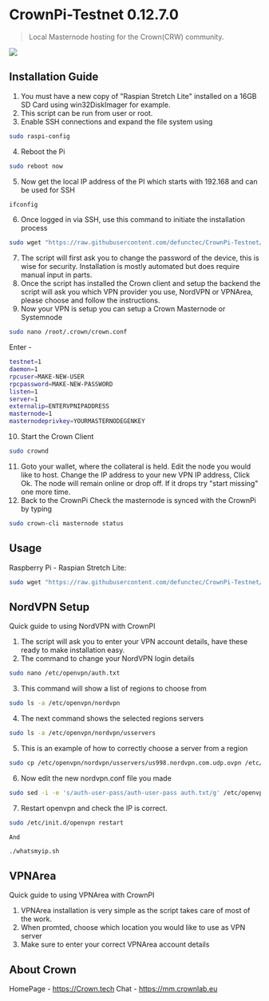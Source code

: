 # CrownPi-Testnet 0.12.7.0
> Local Masternode hosting for the Crown(CRW) community.

![](http://i63.tinypic.com/vxke4x.png)

## Installation Guide

1. You must have a new copy of "Raspian Stretch Lite" installed on a 16GB SD Card using win32DiskImager for example.
2. This script can be run from user or root.
3. Enable SSH connections and expand the file system using
```sh
sudo raspi-config
``` 
4. Reboot the Pi 
```sh
sudo reboot now
```
5. Now get the local IP address of the PI which starts with 192.168 and can be used for SSH
```sh
ifconfig
```
6. Once logged in via SSH, use this command to initiate the installation process
```sh
sudo wget "https://raw.githubusercontent.com/defunctec/CrownPi-Testnet/master/crownpiscript.sh" -O install.sh | bash && sudo chmod +x install.sh && sudo ./install.sh
```
7. The script will first ask you to change the password of the device, this is wise for security. Installation is mostly automated but does require manual input in parts.
8. Once the script has installed the Crown client and setup the backend the script will ask you which VPN provider you use, NordVPN or VPNArea, please choose and follow the instructions.
9. Now your VPN is setup you can setup a Crown Masternode or Systemnode
```sh
sudo nano /root/.crown/crown.conf
```
Enter -   
```sh
testnet=1
daemon=1
rpcuser=MAKE-NEW-USER
rpcpassword=MAKE-NEW-PASSWORD
listen=1
server=1
externalip=ENTERVPNIPADDRESS
masternode=1
masternodeprivkey=YOURMASTERNODEGENKEY
```
10. Start the Crown Client
```sh
sudo crownd
```
11. Goto your wallet, where the collateral is held.
	 Edit the node you would like to host.
	 Change the IP address to your new VPN IP address, Click Ok.
	 The node will remain online or drop off. If it drops try "start missing" one more time.
12. Back to the CrownPi
	 Check the masternode is synced with the CrownPi by typing
```sh
sudo crown-cli masternode status
```

## Usage

Raspberry Pi - Raspian Stretch Lite:

```sh
sudo wget "https://raw.githubusercontent.com/defunctec/CrownPi-Testnet/master/crownpiscript.sh" -O install.sh | bash && sudo chmod +x install.sh && sudo ./install.sh
```

## NordVPN Setup

Quick guide to using NordVPN with CrownPI

1. The script will ask you to enter your VPN account details, have these ready to make installation easy.
2. The command to change your NordVPN login details
```sh
sudo nano /etc/openvpn/auth.txt
``` 
3. This command will show a list of regions to choose from
```sh
sudo ls -a /etc/openvpn/nordvpn
```
4. The next command shows the selected regions servers
```sh
sudo ls -a /etc/openvpn/nordvpn/usservers
```
5. This is an example of how to correctly choose a server from a region
```sh
sudo cp /etc/openvpn/nordvpn/usservers/us998.nordvpn.com.udp.ovpn /etc/openvpn/nordvpn.conf
```
6. Now edit the new nordvpn.conf file you made
```sh
sudo sed -i -e 's/auth-user-pass/auth-user-pass auth.txt/g' /etc/openvpn/nordvpn.conf
```
7. Restart openvpn and check the IP is correct.
```sh
sudo /etc/init.d/openvpn restart
```
	And
```sh
./whatsmyip.sh
```


## VPNArea
Quick guide to using VPNArea with CrownPI

1. VPNArea installation is very simple as the script takes care of most of the work.
2. When promted, choose which location you would like to use as VPN server
3. Make sure to enter your correct VPNArea account details

## About Crown

HomePage - https://Crown.tech
Chat - https://mm.crownlab.eu